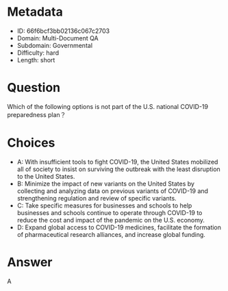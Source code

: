 # Metadata

- ID: 66f6bcf3bb02136c067c2703
- Domain: Multi-Document QA
- Subdomain: Governmental
- Difficulty: hard
- Length: short

# Question

Which of the following options is not part of the U.S. national COVID-19 preparedness plan？

# Choices

- A: With insufficient tools to fight COVID-19, the United States mobilized all of society to insist on surviving the outbreak with the least disruption to the United States.
- B: Minimize the impact of new variants on the United States by collecting and analyzing data on previous variants of COVID-19 and strengthening regulation and review of specific variants.
- C: Take specific measures for businesses and schools to help businesses and schools continue to operate through COVID-19 to reduce the cost and impact of the pandemic on the U.S. economy.
- D: Expand global access to COVID-19 medicines, facilitate the formation of pharmaceutical research alliances, and increase global funding.

# Answer

A
